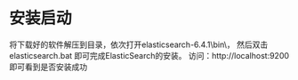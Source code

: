 # 安装启动
将下载好的软件解压到目录，依次打开elasticsearch-6.4.1\bin\，
然后双击elasticsearch.bat 即可完成ElasticSearch的安装。
访问：http://localhost:9200 即可看到是否安装成功
